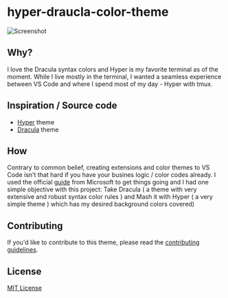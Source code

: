 # hyper-draucla-color-theme
![Screenshot](https://raw.githubusercontent.com/hilalh/hyper-dracula-vscode-theme/master/screenshot.png)
## Why?
I love the Dracula syntax colors and Hyper is my favorite terminal as of the moment. While I live mostly in the terminal, I wanted a seamless experience between VS Code and where I spend most of my day - Hyper with tmux.

## Inspiration / Source code
- [Hyper](https://github.com/HasseNasse/hyper-term-theme) theme 
- [Dracula](https://github.com/dracula/visual-studio-code) theme 

## How
Contrary to common belief, creating extensions and color themes to VS Code isn't that hard if you have your busines logic / color codes already.
I used the official [guide](https://code.visualstudio.com/api/extension-guides/color-theme) from Microsoft to get things going and I had one simple objective with this project: Take Dracula ( a theme with very extensive and robust syntax color rules ) and Mash it with Hyper ( a very simple theme ) which has my desired background colors covered)

## Contributing

If you'd like to contribute to this theme, please read the [contributing guidelines](./.github/CONTRIBUTING.md).

## License

[MIT License](./LICENSE)
